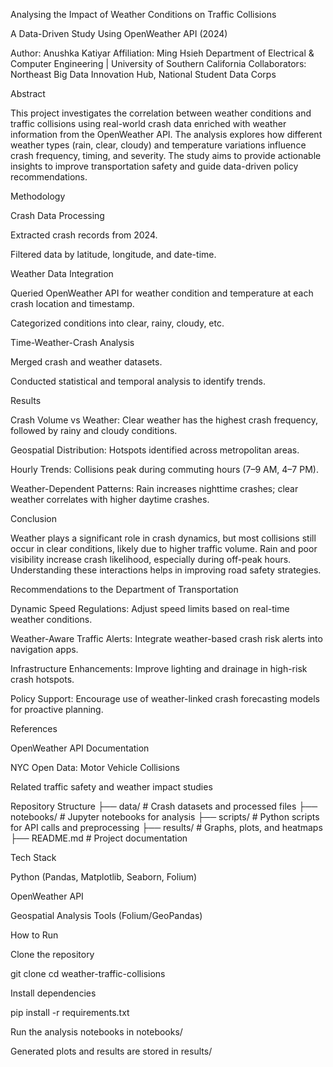Analysing the Impact of Weather Conditions on Traffic Collisions

A Data-Driven Study Using OpenWeather API (2024)

Author: Anushka Katiyar
Affiliation: Ming Hsieh Department of Electrical & Computer Engineering | University of Southern California
Collaborators: Northeast Big Data Innovation Hub, National Student Data Corps

Abstract

This project investigates the correlation between weather conditions and traffic collisions using real-world crash data enriched with weather information from the OpenWeather API. The analysis explores how different weather types (rain, clear, cloudy) and temperature variations influence crash frequency, timing, and severity. The study aims to provide actionable insights to improve transportation safety and guide data-driven policy recommendations.

Methodology

Crash Data Processing

Extracted crash records from 2024.

Filtered data by latitude, longitude, and date-time.

Weather Data Integration

Queried OpenWeather API for weather condition and temperature at each crash location and timestamp.

Categorized conditions into clear, rainy, cloudy, etc.

Time-Weather-Crash Analysis

Merged crash and weather datasets.

Conducted statistical and temporal analysis to identify trends.

Results

Crash Volume vs Weather: Clear weather has the highest crash frequency, followed by rainy and cloudy conditions.

Geospatial Distribution: Hotspots identified across metropolitan areas.

Hourly Trends: Collisions peak during commuting hours (7–9 AM, 4–7 PM).

Weather-Dependent Patterns: Rain increases nighttime crashes; clear weather correlates with higher daytime crashes.

Conclusion

Weather plays a significant role in crash dynamics, but most collisions still occur in clear conditions, likely due to higher traffic volume. Rain and poor visibility increase crash likelihood, especially during off-peak hours. Understanding these interactions helps in improving road safety strategies.

Recommendations to the Department of Transportation

Dynamic Speed Regulations: Adjust speed limits based on real-time weather conditions.

Weather-Aware Traffic Alerts: Integrate weather-based crash risk alerts into navigation apps.

Infrastructure Enhancements: Improve lighting and drainage in high-risk crash hotspots.

Policy Support: Encourage use of weather-linked crash forecasting models for proactive planning.

References

OpenWeather API Documentation

NYC Open Data: Motor Vehicle Collisions

Related traffic safety and weather impact studies

Repository Structure
├── data/                # Crash datasets and processed files
├── notebooks/           # Jupyter notebooks for analysis
├── scripts/             # Python scripts for API calls and preprocessing
├── results/             # Graphs, plots, and heatmaps
├── README.md            # Project documentation

Tech Stack

Python (Pandas, Matplotlib, Seaborn, Folium)

OpenWeather API

Geospatial Analysis Tools (Folium/GeoPandas)

How to Run

Clone the repository

git clone <repo-link>
cd weather-traffic-collisions


Install dependencies

pip install -r requirements.txt


Run the analysis notebooks in notebooks/

Generated plots and results are stored in results/
